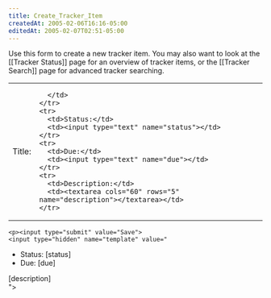 ```yaml
---
title: Create_Tracker_Item
createdAt: 2005-02-06T16:16-05:00
editedAt: 2005-02-07T02:51-05:00
---
```


Use this form to create a new tracker item. You may also want to look at the [[Tracker Status]] page for an overview of tracker items, or the [[Tracker Search]] page for advanced tracker searching.

<form method="POST" action="wiki.pl?id=trackertest">
<input type=hidden name="bypass" value='awwaiid'>
  <table>
    <tr>
      <td>Title:</td>
      <td>

<script language="JavaScript"><!--
var date = new Date();
var d  = date.getDate();
var day = (d < 10) ? '0' + d : d;
var m = date.getMonth() + 1;
var month = (m < 10) ? '0' + m : m;
var yy = date.getYear();
var year = (yy < 1000) ? yy + 1900 : yy;

document.write("<input type=text name=title size=50 value='TRACKER - " + year + "." + month + "." + day + " - '><br>");
//-->
</script>

      </td>
    </tr>
    <tr>
      <td>Status:</td>
      <td><input type="text" name="status"></td>
    </tr>
    <tr>
      <td>Due:</td>
      <td><input type="text" name="due"></td>
    </tr>
    <tr>
      <td>Description:</td>
      <td><textarea cols="60" rows="5" name="description"></textarea></td>
    </tr>
  </table>

    <p><input type="submit" value="Save">
    <input type="hidden" name="template" value="
* Status: [status]
* Due: [due]

[description]    
">
</form>

